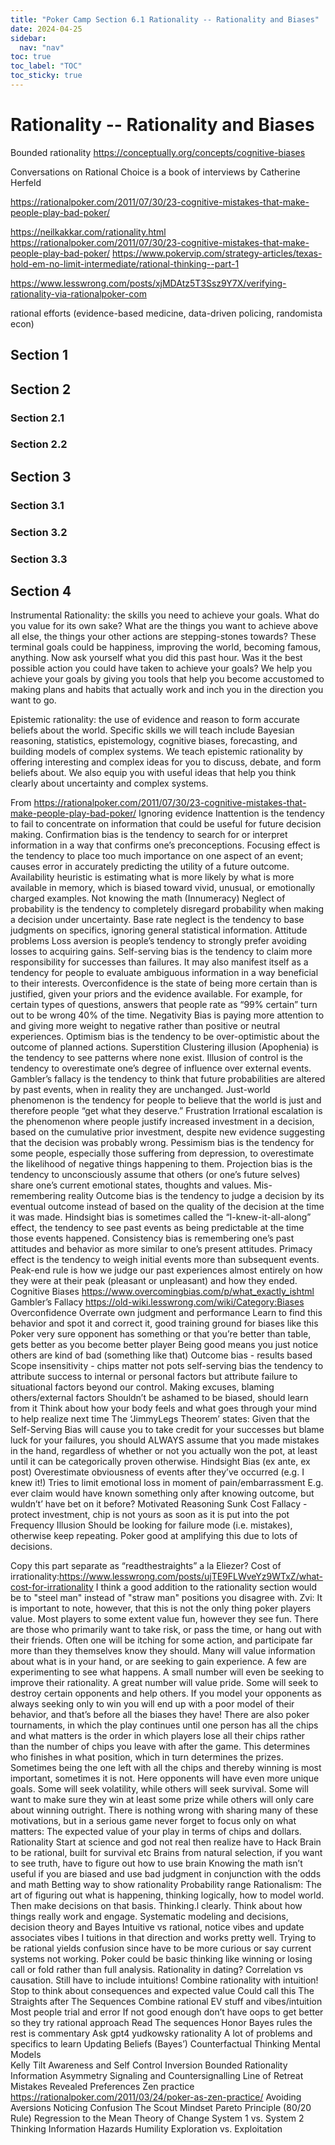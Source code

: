 ```yaml
---
title: "Poker Camp Section 6.1 Rationality -- Rationality and Biases"
date: 2024-04-25
sidebar:
  nav: "nav"
toc: true
toc_label: "TOC"
toc_sticky: true
---
```


# Rationality -- Rationality and Biases
Bounded rationality 
https://conceptually.org/concepts/cognitive-biases

​​Conversations on Rational Choice is a book of interviews by Catherine Herfeld

https://rationalpoker.com/2011/07/30/23-cognitive-mistakes-that-make-people-play-bad-poker/

https://neilkakkar.com/rationality.html 
https://rationalpoker.com/2011/07/30/23-cognitive-mistakes-that-make-people-play-bad-poker/ 
https://www.pokervip.com/strategy-articles/texas-hold-em-no-limit-intermediate/rational-thinking--part-1 

https://www.lesswrong.com/posts/xjMDAtz5T3Ssz9Y7X/verifying-rationality-via-rationalpoker-com 

rational efforts (evidence-based medicine, data-driven policing, randomista econ)

## Section 1

## Section 2
### Section 2.1
### Section 2.2


## Section 3
### Section 3.1
### Section 3.2
### Section 3.3

## Section 4

Instrumental Rationality: the skills you need to achieve your goals. What do you value for its own sake? What are the things you want to achieve above all else, the things your other actions are stepping-stones towards? These terminal goals could be happiness, improving the world, becoming famous, anything. Now ask yourself what you did this past hour. Was it the best possible action you could have taken to achieve your goals? We help you achieve your goals by giving you tools that help you become accustomed to making plans and habits that actually work and inch you in the direction you want to go.

Epistemic rationality: the use of evidence and reason to form accurate beliefs about the world. Specific skills we will teach include Bayesian reasoning, statistics, epistemology, cognitive biases, forecasting, and building models of complex systems. We teach epistemic rationality by offering interesting and complex ideas for you to discuss, debate, and form beliefs about. We also equip you with useful ideas that help you think clearly about uncertainty and complex systems.


From https://rationalpoker.com/2011/07/30/23-cognitive-mistakes-that-make-people-play-bad-poker/ 
Ignoring evidence
Inattention is the tendency to fail to concentrate on information that could be useful for future decision making.
Confirmation bias is the tendency to search for or interpret information in a way that confirms one’s preconceptions.
Focusing effect is the tendency to place too much importance on one aspect of an event; causes error in accurately predicting the utility of a future outcome.
Availability heuristic is estimating what is more likely by what is more available in memory, which is biased toward vivid, unusual, or emotionally charged examples.
Not knowing the math (Innumeracy)
Neglect of probability is the tendency to completely disregard probability when making a decision under uncertainty.
Base rate neglect is the tendency to base judgments on specifics, ignoring general statistical information.
Attitude problems
Loss aversion is people’s tendency to strongly prefer avoiding losses to acquiring gains.
Self-serving bias is  the tendency to claim more responsibility for successes than failures. It may also manifest itself as a tendency for people to evaluate ambiguous information in a way beneficial to their interests.
Overconfidence is the state of being more certain than is justified, given your priors and the evidence available. For example, for certain types of questions, answers that people rate as “99% certain” turn out to be wrong 40% of the time.
Negativity Bias is paying more attention to and giving more weight to negative rather than positive or neutral experiences.
Optimism bias is the tendency to be over-optimistic about the outcome of planned actions.
Superstition
Clustering illusion (Apophenia) is the tendency to see patterns where none exist.
Illusion of control is the tendency to overestimate one’s degree of influence over external events.
Gambler’s fallacy is the tendency to think that future probabilities are altered by past events, when in reality they are unchanged.
Just-world phenomenon is the tendency for people to believe that the world is just and therefore people “get what they deserve.”
Frustration
Irrational escalation is the phenomenon where people justify increased investment in a decision, based on the cumulative prior investment, despite new evidence suggesting that the decision was probably wrong.
Pessimism bias is the tendency for some people, especially those suffering from depression, to overestimate the likelihood of negative things happening to them.
Projection bias is the tendency to unconsciously assume that others (or one’s future selves) share one’s current emotional states, thoughts and values.
Mis-remembering reality
Outcome bias is the tendency to judge a decision by its eventual outcome instead of based on the quality of the decision at the time it was made.
Hindsight bias is sometimes called the “I-knew-it-all-along” effect, the tendency to see past events as being predictable at the time those events happened.
Consistency bias is remembering one’s past attitudes and behavior as more similar to one’s present attitudes.
Primacy effect is the tendency to weigh initial events more than subsequent events.
Peak-end rule is how we judge our past experiences almost entirely on how they were at their peak (pleasant or unpleasant) and how they ended.
Cognitive Biases https://www.overcomingbias.com/p/what_exactly_ishtml 
Gambler’s Fallacy
https://old-wiki.lesswrong.com/wiki/Category:Biases 
Overconfidence
Overrate own judgment and performance
Learn to find this behavior and spot it and correct it, good training ground for biases like this
Poker very sure opponent has something or that you’re better than table, gets better as you become better player
Being good means you just notice others are kind of bad (something like that) 
Outcome bias - results based
Scope insensitivity - chips matter not pots
self-serving bias
the tendency to attribute success to internal or personal factors but attribute failure to situational factors beyond our control.
Making excuses, blaming others/external factors
Shouldn’t be ashamed to be biased, should learn from it
Think about how your body feels and what goes through your mind to help realize next time
The ‘JimmyLegs Theorem’ states:
Given that the Self-Serving Bias will cause you to take credit for your successes but blame luck for your failures, you should ALWAYS assume that you made mistakes in the hand, regardless of whether or not you actually won the pot, at least until it can be categorically proven otherwise.
Hindsight Bias (ex ante, ex post)
Overestimate obviousness of events after they’ve occurred (e.g. I knew it!) 
Tries to limit emotional loss in moment of pain/embarrassment
E.g. ever claim would have known something only after knowing outcome, but wuldn’t’ have bet on it before? 
Motivated Reasoning
Sunk Cost Fallacy - protect investment, chip is not yours as soon as it is put into the pot
Frequency Illusion
Should be looking for failure mode (i.e. mistakes), otherwise keep repeating. Poker good at amplifying this due to lots of decisions. 


Copy this part separate as “readthestraights” a la Eliezer?
Cost of irrationality:https://www.lesswrong.com/posts/ujTE9FLWveYz9WTxZ/what-cost-for-irrationality 
I think a good addition to the rationality section would be to "steel man" instead of "straw man" positions you disagree with.
Zvi: 
It is important to note, however, that this is not the only thing poker players value. Most players to some extent value fun, however they see fun. There are those who primarily want to take risk, or pass the time, or hang out with their friends. Often one will be itching for some action, and participate far more than they themselves know they should. Many will value information about what is in your hand, or are seeking to gain experience. A few are experimenting to see what happens. A small number will even be seeking to improve their rationality. A great number will value pride. Some will seek to destroy certain opponents and help others. If you model your opponents as always seeking only to win you will end up with a poor model of their behavior, and that’s before all the biases they have!
There are also poker tournaments, in which the play continues until one person has all the chips and what matters is the order in which players lose all their chips rather than the number of chips you leave with after the game. This determines who finishes in what position, which in turn determines the prizes. Sometimes being the one left with all the chips and thereby winning is most important, sometimes it is not. Here opponents will have even more unique goals. Some will seek volatility, while others will seek survival. Some will want to make sure they win at least some prize while others will only care about winning outright.
There is nothing wrong with sharing many of these motivations, but in a serious game never forget to focus only on what matters: The expected value of your play in terms of chips and dollars.
Rationality
Start at science and god not real then realize have to 
Hack Brain to be rational, built for survival etc 
Brains from natural selection, if you want to see truth, have to figure out how to use brain 
Knowing the math isn’t useful if you are biased and use bad judgment in conjunction with the odds and math
Betting way to show rationality 
Probability range
Rationalism: The art of figuring out what is happening, thinking logically, how to model world. Then make decisions on that basis. 
Thinking.l clearly. Think about how things really work and engage. 
Systematic modeling and decisions, decision theory and Bayes
Intuitive vs rational, notice vibes and update associates vibes I tuitions in that direction and works pretty well. Trying to be rational yields confusion since have to be more curious or say current systems not working. Poker could be basic thinking like winning or losing call or fold rather than full analysis. Rationality in dating? Correlation vs causation. Still have to include intuitions! Combine rationality with intuition! Stop to think about consequences and expected value
Could call this The Straights after The Sequences
Combine rational EV stuff and vibes/intuition 
Most people trial and error 
If not good enough don’t have oops to get better so they try rational approach 
Read 
The sequences 
Honor
Bayes rules the rest is commentary
Ask gpt4 yudkowsky rationality
A lot of problems and specifics to learn
Updating Beliefs (Bayes’)
Counterfactual Thinking
Mental Models	
Kelly
Tilt Awareness and Self Control
Inversion
Bounded Rationality
Information Asymmetry
Signaling and Countersignalling
Line of Retreat
Mistakes
Revealed Preferences
Zen practice https://rationalpoker.com/2011/03/24/poker-as-zen-practice/ 
Avoiding Aversions
Noticing Confusion
The Scout Mindset
Pareto Principle (80/20 Rule)
Regression to the Mean
Theory of Change
System 1 vs. System 2 Thinking
Information Hazards
Humility
Exploration vs. Exploitation
